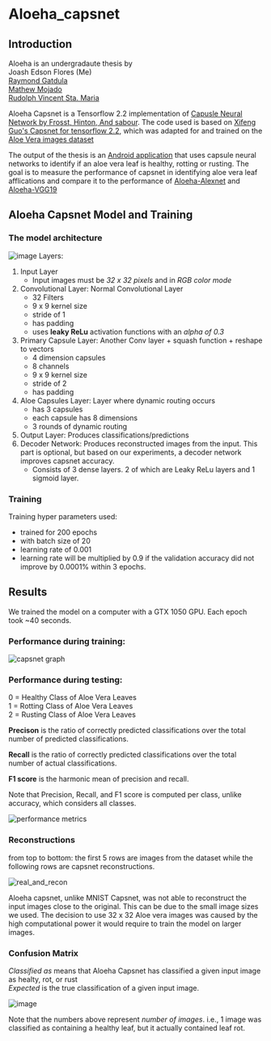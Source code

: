 # Aloeha_capsnet

## Introduction 
Aloeha is an undergradaute thesis by\
Joash Edson Flores (Me)\
[Raymond Gatdula](https://github.com/Exqst)\
[Mathew Mojado](https://github.com/MachuMachu)\
[Rudolph Vincent Sta. Maria](https://github.com/raze47)

Aloeha Capsnet is a Tensorflow 2.2 implementation of [Capusle Neural Network by Frosst, Hinton, And sabour](https://link-url-here.org). The code used is based on 
[Xifeng Guo's Capsnet for tensorflow 2.2](https://github.com/XifengGuo/CapsNet-Keras/tree/tf2.2), which was adapted for and trained on the [Aloe Vera images dataset](https://www.kaggle.com/rubab123/aloe-vera-images)

The output of the thesis is an [Android application](https://github.com/Jedflo/Aloeha_UI_Manager) that uses capsule neural networks to identify if an aloe vera leaf is healthy, rotting or rusting. 
The goal is to measure the performance of capsnet in identifying aloe vera leaf afflications and compare it to the performance of [Aloeha-Alexnet](https://github.com/raze47/AlexNet-Aloeha) and [Aloeha-VGG19](https://github.com/raze47/VGG19-Aloeha)

## Aloeha Capsnet Model and Training
### The model architecture
![image](https://user-images.githubusercontent.com/82581503/156983510-3109d1e1-0ec7-40e0-878f-c4c39ab1bebd.png)
 Layers:
 1. Input Layer
    * Input images must be *32 x 32 pixels* and in *RGB color mode* 
 2. Convolutional Layer: Normal Convolutional Layer
    * 32 Filters 
    * 9 x 9 kernel size
    * stride of 1
    * has padding
    * uses **leaky ReLu** activation functions with an *alpha of 0.3*
 3. Primary Capsule Layer: Another Conv layer + squash function + reshape to vectors
    * 4 dimension capsules
    * 8 channels 
    * 9 x 9 kernel size
    * stride of 2
    * has padding
 4. Aloe Capsules Layer: Layer where dynamic routing occurs
    * has 3 capsules
    * each capsule has 8 dimensions
    * 3 rounds of dynamic routing
 5. Output Layer: Produces classifications/predictions
 6. Decoder Network: Produces reconstructed images from the input. This part is optional, but based on our experiments, a decoder network improves capsnet accuracy.
    * Consists of 3 dense layers. 2 of which are Leaky ReLu layers and 1 sigmoid layer. 

### Training  
Training hyper parameters used:
   * trained for 200 epochs
   * with batch size of 20
   * learning rate of 0.001
   * learning rate will be multiplied by 0.9 if the validation accuracy did not improve by 0.0001% within 3 epochs.


## Results
We trained the model on a computer with a GTX 1050 GPU. Each epoch took ~40 seconds.

### Performance during training:

![capsnet graph](https://user-images.githubusercontent.com/82581503/156989638-ab8b0a25-83cd-494c-a2e0-836b078780b7.png)

### Performance during testing:


0 = Healthy Class of Aloe Vera Leaves \
1 = Rotting Class of Aloe Vera Leaves \
2 = Rusting Class of Aloe Vera Leaves 

**Precison** is the ratio of correctly predicted classifications over the total number of predicted classifications.

**Recall** is the ratio of correctly predicted classifications over the total number of actual classifications.

**F1 score** is the harmonic mean of precision and recall.

Note that Precision, Recall, and F1 score is computed per class, unlike accuracy, which considers all classes. 

![performance metrics](https://user-images.githubusercontent.com/82581503/156989725-55d0803e-5a21-4393-bbee-e4ff4e1ae03e.png)

### Reconstructions
from top to bottom: the first 5 rows are images from the dataset while the following rows are capsnet reconstructions. 

![real_and_recon](https://user-images.githubusercontent.com/82581503/157379791-69a30fa3-839d-41c1-a43a-e9c439f81825.png)

Aloeha capsnet, unlike MNIST Capsnet, was not able to reconstruct the input images close to the original. This can be due to the small image sizes we used. The decision to use 32 x 32 Aloe vera images was caused by the high computational power it would require to train the model on larger images. 

### Confusion Matrix

*Classified as* means that Aloeha Capsnet has classified a given input image as healty, rot, or rust \
*Expected* is the true classification of a given input image.

![image](https://user-images.githubusercontent.com/82581503/157383577-9c8d76c9-8336-4229-b9a7-cf8e5adc6b9d.png)

Note that the numbers above represent *number of images*. i.e., 1 image was classified as containing a healthy leaf, but it actually contained leaf rot.  




